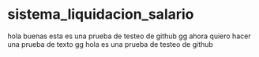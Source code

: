 # sistema_liquidacion_salario
hola buenas esta es una prueba de testeo de github 
gg 
ahora quiero hacer una prueba de texto gg
hola es una prueba de testeo de github
